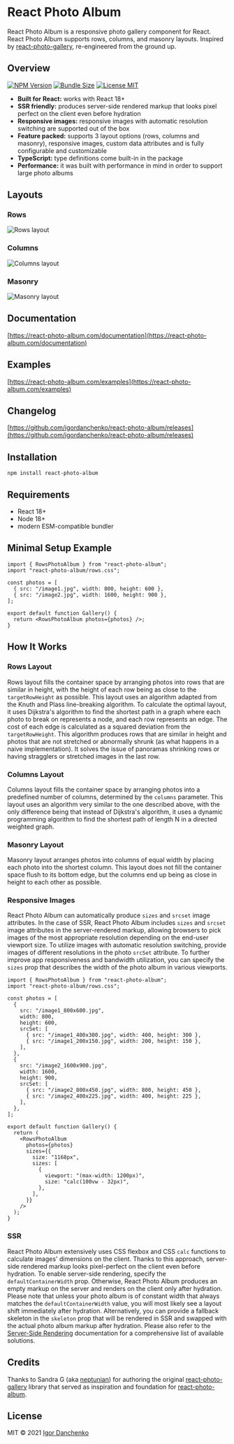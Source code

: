 # React Photo Album

React Photo Album is a responsive photo gallery component for React. React Photo
Album supports rows, columns, and masonry layouts. Inspired by
[react-photo-gallery](https://github.com/neptunian/react-photo-gallery),
re-engineered from the ground up.

## Overview

[![NPM Version](https://img.shields.io/npm/v/react-photo-album.svg?color=blue)](https://www.npmjs.com/package/react-photo-album)
[![Bundle Size](https://img.shields.io/bundlephobia/minzip/react-photo-album.svg?color=blue)](https://bundlephobia.com/package/react-photo-album)
[![License MIT](https://img.shields.io/npm/l/react-photo-album.svg?color=blue)](https://github.com/igordanchenko/react-photo-album/blob/main/LICENSE)

- **Built for React:** works with React 18+
- **SSR friendly:** produces server-side rendered markup that looks pixel
  perfect on the client even before hydration
- **Responsive images:** responsive images with automatic resolution switching
  are supported out of the box
- **Feature packed:** supports 3 layout options (rows, columns and masonry),
  responsive images, custom data attributes and is fully configurable and
  customizable
- **TypeScript:** type definitions come built-in in the package
- **Performance:** it was built with performance in mind in order to support
  large photo albums

## Layouts

### Rows

![Rows layout](https://images.react-photo-album.com/layouts/rows.jpg)

### Columns

![Columns layout](https://images.react-photo-album.com/layouts/columns.jpg)

### Masonry

![Masonry layout](https://images.react-photo-album.com/layouts/masonry.jpg)

## Documentation

[https://react-photo-album.com/documentation](https://react-photo-album.com/documentation)

## Examples

[https://react-photo-album.com/examples](https://react-photo-album.com/examples)

## Changelog

[https://github.com/igordanchenko/react-photo-album/releases](https://github.com/igordanchenko/react-photo-album/releases)

## Installation

```shell
npm install react-photo-album
```

## Requirements

- React 18+
- Node 18+
- modern ESM-compatible bundler

## Minimal Setup Example

```tsx
import { RowsPhotoAlbum } from "react-photo-album";
import "react-photo-album/rows.css";

const photos = [
  { src: "/image1.jpg", width: 800, height: 600 },
  { src: "/image2.jpg", width: 1600, height: 900 },
];

export default function Gallery() {
  return <RowsPhotoAlbum photos={photos} />;
}
```

## How It Works

### Rows Layout

Rows layout fills the container space by arranging photos into rows that are
similar in height, with the height of each row being as close to the
`targetRowHeight` as possible. This layout uses an algorithm adapted from the
Knuth and Plass line-breaking algorithm. To calculate the optimal layout, it
uses Dijkstra's algorithm to find the shortest path in a graph where each photo
to break on represents a node, and each row represents an edge. The cost of each
edge is calculated as a squared deviation from the `targetRowHeight`. This
algorithm produces rows that are similar in height and photos that are not
stretched or abnormally shrunk (as what happens in a naive implementation). It
solves the issue of panoramas shrinking rows or having stragglers or stretched
images in the last row.

### Columns Layout

Columns layout fills the container space by arranging photos into a predefined
number of columns, determined by the `columns` parameter. This layout uses an
algorithm very similar to the one described above, with the only difference
being that instead of Dijkstra's algorithm, it uses a dynamic programming
algorithm to find the shortest path of length N in a directed weighted graph.

### Masonry Layout

Masonry layout arranges photos into columns of equal width by placing each photo
into the shortest column. This layout does not fill the container space flush to
its bottom edge, but the columns end up being as close in height to each other
as possible.

### Responsive Images

React Photo Album can automatically produce `sizes` and `srcset` image
attributes. In the case of SSR, React Photo Album includes `sizes` and `srcset`
image attributes in the server-rendered markup, allowing browsers to pick images
of the most appropriate resolution depending on the end-user viewport size. To
utilize images with automatic resolution switching, provide images of different
resolutions in the photo `srcSet` attribute. To further improve app
responsiveness and bandwidth utilization, you can specify the `sizes` prop that
describes the width of the photo album in various viewports.

```tsx
import { RowsPhotoAlbum } from "react-photo-album";
import "react-photo-album/rows.css";

const photos = [
  {
    src: "/image1_800x600.jpg",
    width: 800,
    height: 600,
    srcSet: [
      { src: "/image1_400x300.jpg", width: 400, height: 300 },
      { src: "/image1_200x150.jpg", width: 200, height: 150 },
    ],
  },
  {
    src: "/image2_1600x900.jpg",
    width: 1600,
    height: 900,
    srcSet: [
      { src: "/image2_800x450.jpg", width: 800, height: 450 },
      { src: "/image2_400x225.jpg", width: 400, height: 225 },
    ],
  },
];

export default function Gallery() {
  return (
    <RowsPhotoAlbum
      photos={photos}
      sizes={{
        size: "1168px",
        sizes: [
          {
            viewport: "(max-width: 1200px)",
            size: "calc(100vw - 32px)",
          },
        ],
      }}
    />
  );
}
```

### SSR

React Photo Album extensively uses CSS flexbox and CSS `calc` functions to
calculate images' dimensions on the client. Thanks to this approach, server-side
rendered markup looks pixel-perfect on the client even before hydration. To
enable server-side rendering, specify the `defaultContainerWidth` prop.
Otherwise, React Photo Album produces an empty markup on the server and renders
on the client only after hydration. Please note that unless your photo album is
of constant width that always matches the `defaultContainerWidth` value, you
will most likely see a layout shift immediately after hydration. Alternatively,
you can provide a fallback skeleton in the `skeleton` prop that will be rendered
in SSR and swapped with the actual photo album markup after hydration. Please
also refer to the
[Server-Side Rendering](<https://react-photo-album.com/documentation#Server-SideRendering(SSR)>)
documentation for a comprehensive list of available solutions.

## Credits

Thanks to Sandra G (aka [neptunian](https://github.com/neptunian)) for authoring
the original
[react-photo-gallery](https://github.com/neptunian/react-photo-gallery) library
that served as inspiration and foundation for
[react-photo-album](https://github.com/igordanchenko/react-photo-album).

## License

MIT © 2021 [Igor Danchenko](https://github.com/igordanchenko)
